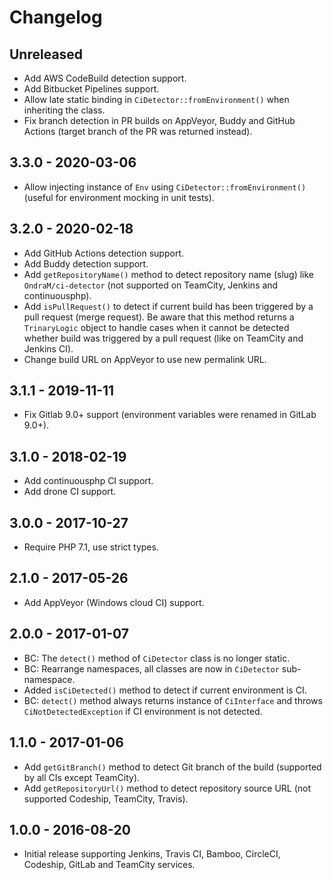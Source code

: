 # Changelog

<!-- There is always Unreleased section on the top. Subsections (Added, Changed, Fixed, Removed) should be added as needed. -->

## Unreleased
- Add AWS CodeBuild detection support.
- Add Bitbucket Pipelines support.
- Allow late static binding in `CiDetector::fromEnvironment()` when inheriting the class.
- Fix branch detection in PR builds on AppVeyor, Buddy and GitHub Actions (target branch of the PR was returned instead).

## 3.3.0 - 2020-03-06
- Allow injecting instance of `Env` using `CiDetector::fromEnvironment()` (useful for environment mocking in unit tests).

## 3.2.0 - 2020-02-18
- Add GitHub Actions detection support.
- Add Buddy detection support.
- Add `getRepositoryName()` method to detect repository name (slug) like `OndraM/ci-detector` (not supported on TeamCity, Jenkins and continuousphp).
- Add `isPullRequest()` to detect if current build has been triggered by a pull request (merge request).
  Be aware that this method returns a `TrinaryLogic` object to handle cases when it cannot be detected
  whether build was triggered by a pull request (like on TeamCity and Jenkins CI).
- Change build URL on AppVeyor to use new permalink URL.

## 3.1.1 - 2019-11-11
- Fix Gitlab 9.0+ support (environment variables were renamed in GitLab 9.0+).

## 3.1.0 - 2018-02-19
- Add continuousphp CI support.
- Add drone CI support.

## 3.0.0 - 2017-10-27
- Require PHP 7.1, use strict types.

## 2.1.0 - 2017-05-26
- Add AppVeyor (Windows cloud CI) support.

## 2.0.0 - 2017-01-07
- BC: The `detect()` method of `CiDetector` class is no longer static.
- BC: Rearrange namespaces, all classes are now in `CiDetector` sub-namespace.
- Added `isCiDetected()` method to detect if current environment is CI.
- BC: `detect()` method always returns instance of `CiInterface` and throws `CiNotDetectedException` if CI environment is not detected.

## 1.1.0 - 2017-01-06
- Add `getGitBranch()` method to detect Git branch of the build (supported by all CIs except TeamCity).
- Add `getRepositoryUrl()` method to detect repository source URL (not supported Codeship, TeamCity, Travis).

## 1.0.0 - 2016-08-20
- Initial release supporting Jenkins, Travis CI, Bamboo, CircleCI, Codeship, GitLab and TeamCity services.
